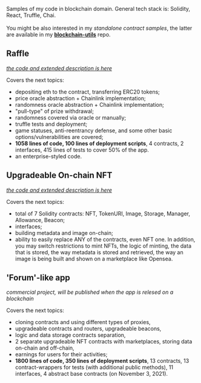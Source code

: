Samples of my code in blockchain domain. General tech stack is: Solidity, React, Truffle, Chai.
<br/>
<br/>
You might be also interested in my *standalone contract samples*, the latter are available in my **[blockchain-utils](https://github.com/artem-bayandin/blockchain-utils)** repo.

## Raffle

*[the code and extended description is here](https://github.com/artem-bayandin/blockchain-samples/tree/master/raffle)*

Covers the next topics:

- depositing eth to the contract, transferring ERC20 tokens;
- price oracle abstraction + Chainlink implementation;
- randomness oracle abstraction + Chainlink implementation;
- "pull-type" of prize withdrawal;
- randomness covered via oracle or manually;
- truffle tests and deployment;
- game statuses, anti-reentrancy defense, and some other basic options/vulnerabilities are covered;
- **1058 lines of code, 100 lines of deployment scripts**, 4 contracts, 2 interfaces, 415 lines of tests to cover 50% of the app.
- an enterprise-styled code.

## Upgradeable On-chain NFT

*[the code and extended description is here](https://github.com/artem-bayandin/blockchain-samples/tree/master/upgradeable-onchain-nft)*

Covers the next topics:

- total of 7 Solidity contracts: NFT, TokenURI, Image, Storage, Manager, Allowance, Beacon;
- interfaces;
- building metadata and image on-chain;
- ability to easily replace ANY of the contracts, even NFT one. In addition, you may switch restrictions to mint NFTs, the logic of minting, the data that is stored, the way metadata is stored and retrieved, the way an image is being built and shown on a marketplace like Opensea.

## 'Forum'-like app

*commercial project, will be published when the app is relesed on a blockchain*

Covers the next topics:

- cloning contracts and using different types of proxies,
- upgradeable contracts and routers, upgradeable beacons,
- logic and data storage contracts separation,
- 2 separate upgradeable NFT contracts with marketplaces, storing data on-chain and off-chain,
- earnings for users for their activities;
- **1800 lines of code, 350 lines of deployment scripts**, 13 contracts, 13 contract-wrappers for tests (with additional public methods), 11 interfaces, 4 abstract base contracts (on November 3, 2021).
